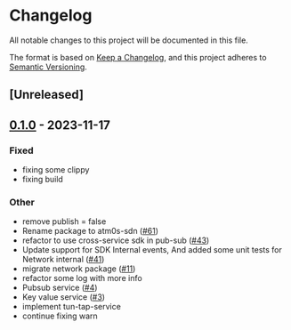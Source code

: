 # Changelog
All notable changes to this project will be documented in this file.

The format is based on [Keep a Changelog](https://keepachangelog.com/en/1.0.0/),
and this project adheres to [Semantic Versioning](https://semver.org/spec/v2.0.0.html).

## [Unreleased]

## [0.1.0](https://github.com/giangndm/8xFF-decentralized-sdn/releases/tag/atm0s-sdn-manual-discovery-v0.1.0) - 2023-11-17

### Fixed
- fixing some clippy
- fixing build

### Other
- remove publish = false
- Rename package to atm0s-sdn ([#61](https://github.com/giangndm/8xFF-decentralized-sdn/pull/61))
- refactor to use cross-service sdk in pub-sub ([#43](https://github.com/giangndm/8xFF-decentralized-sdn/pull/43))
- Update support for SDK Internal events, And added some unit tests for Network internal ([#41](https://github.com/giangndm/8xFF-decentralized-sdn/pull/41))
- migrate network package ([#11](https://github.com/giangndm/8xFF-decentralized-sdn/pull/11))
- refactor some log with more info
- Pubsub service ([#4](https://github.com/giangndm/8xFF-decentralized-sdn/pull/4))
- Key value service ([#3](https://github.com/giangndm/8xFF-decentralized-sdn/pull/3))
- implement tun-tap-service
- continue fixing warn
